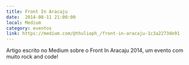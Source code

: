 ```yaml
---
title: Front In Aracaju
date:  2014-08-11 21:00:00
local: Medium
category: eventos
link: https://medium.com/@thulioph_/front-in-aracaju-1c3a2273de91
---
```


Artigo escrito no Medium sobre o Front In Aracaju 2014, um evento com muito rock and code!
